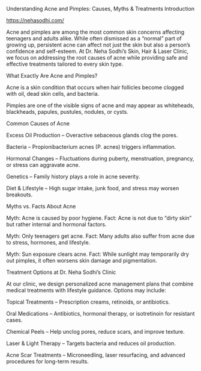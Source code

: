 Understanding Acne and Pimples: Causes, Myths & Treatments
Introduction

https://nehasodhi.com/

Acne and pimples are among the most common skin concerns affecting teenagers and adults alike. While often dismissed as a “normal” part of growing up, persistent acne can affect not just the skin but also a person’s confidence and self-esteem. At Dr. Neha Sodhi’s Skin, Hair & Laser Clinic, we focus on addressing the root causes of acne while providing safe and effective treatments tailored to every skin type.

What Exactly Are Acne and Pimples?

Acne is a skin condition that occurs when hair follicles become clogged with oil, dead skin cells, and bacteria.

Pimples are one of the visible signs of acne and may appear as whiteheads, blackheads, papules, pustules, nodules, or cysts.

Common Causes of Acne

Excess Oil Production – Overactive sebaceous glands clog the pores.

Bacteria – Propionibacterium acnes (P. acnes) triggers inflammation.

Hormonal Changes – Fluctuations during puberty, menstruation, pregnancy, or stress can aggravate acne.

Genetics – Family history plays a role in acne severity.

Diet & Lifestyle – High sugar intake, junk food, and stress may worsen breakouts.

Myths vs. Facts About Acne

Myth: Acne is caused by poor hygiene.
Fact: Acne is not due to “dirty skin” but rather internal and hormonal factors.

Myth: Only teenagers get acne.
Fact: Many adults also suffer from acne due to stress, hormones, and lifestyle.

Myth: Sun exposure clears acne.
Fact: While sunlight may temporarily dry out pimples, it often worsens skin damage and pigmentation.

Treatment Options at Dr. Neha Sodhi’s Clinic

At our clinic, we design personalized acne management plans that combine medical treatments with lifestyle guidance. Options may include:

Topical Treatments – Prescription creams, retinoids, or antibiotics.

Oral Medications – Antibiotics, hormonal therapy, or isotretinoin for resistant cases.

Chemical Peels – Help unclog pores, reduce scars, and improve texture.

Laser & Light Therapy – Targets bacteria and reduces oil production.

Acne Scar Treatments – Microneedling, laser resurfacing, and advanced procedures for long-term results.
